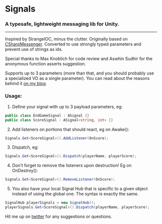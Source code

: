 # Signals
### A typesafe, lightweight messaging lib for Unity.
---
Inspired by StrangeIOC, minus the clutter.
Originally based on [CSharpMessenger](http://wiki.unity3d.com/index.php/CSharpMessenger_Extended).
Converted to use strongly typed parameters and prevent use of strings as ids.

Special thanks to Max Knoblich for code review and Aswhin Sudhir for the anonymous function asserts suggestion.

Supports up to 3 parameters (more than that, and you should probably use a specialized VO as a single parameter).
You can read about the reasons behind it [on my blog](http://yankooliveira.com/index.php/2018/01/15/signals).

### Usage:
1) Define your signal with up to 3 payload parameters, eg:
```c#
public class EndGameSignal : ASignal {}
public class ScoreSignal : ASignal<string, int> {}
```
2) Add listeners on portions that should react, eg on Awake():
```c#
Signals.Get<ScoreSignal>().AddListener(OnScore);
```
3) Dispatch, eg:
```c#
Signals.Get<ScoreSignal>().Dispatch(playerName, playerScore);
```
4) Don't forget to remove the listeners upon destruction! Eg on OnDestroy():
```c#
Signals.Get<ScoreSignal>().RemoveListener(OnScore);
```
5) You also have your local Signal Hub that is specific to a given object instead of using the global one. The syntax is exactly the same.
```c#
SignalHub playerSignals = new SignalHub();
playerSignals.Get<ScoreSignal>().Dispatch(playerName, playerScore);
```


Hit me up on [twitter](https://twitter.com/yankooliveira) for any suggestions or questions.
